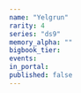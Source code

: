 ```yaml
---
name: "Yelgrun"
rarity: 4
series: "ds9"
memory_alpha: ""
bigbook_tier:
events:
in_portal:
published: false
---
```

